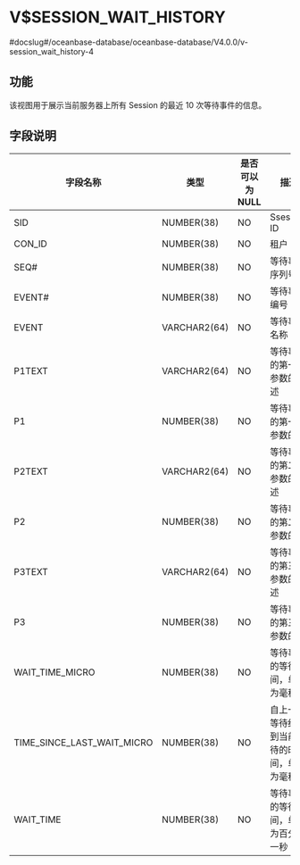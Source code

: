 V$SESSION_WAIT_HISTORY 
===========================================
#docslug#/oceanbase-database/oceanbase-database/V4.0.0/v-session_wait_history-4


**功能** 
---------------------------

该视图用于展示当前服务器上所有 Session 的最近 10 次等待事件的信息。

**字段说明** 
-----------------------------



|          **字段名称**          |    **类型**    | **是否可以为 NULL** |         **描述**         |
|----------------------------|--------------|----------------|------------------------|
| SID                        | NUMBER(38)   | NO             | Ssession ID            |
| CON_ID                     | NUMBER(38)   | NO             | 租户 ID                  |
| SEQ#                       | NUMBER(38)   | NO             | 等待事件序列号                |
| EVENT#                     | NUMBER(38)   | NO             | 等待事件编号                 |
| EVENT                      | VARCHAR2(64) | NO             | 等待事件名称                 |
| P1TEXT                     | VARCHAR2(64) | NO             | 等待事件的第一个参数的描述          |
| P1                         | NUMBER(38)   | NO             | 等待事件的第一个参数的值           |
| P2TEXT                     | VARCHAR2(64) | NO             | 等待事件的第二个参数的描述          |
| P2                         | NUMBER(38)   | NO             | 等待事件的第二个参数的值           |
| P3TEXT                     | VARCHAR2(64) | NO             | 等待事件的第三个参数的描述          |
| P3                         | NUMBER(38)   | NO             | 等待事件的第三个参数的值           |
| WAIT_TIME_MICRO            | NUMBER(38)   | NO             | 等待事件的等待时间，单位为毫秒        |
| TIME_SINCE_LAST_WAIT_MICRO | NUMBER(38)   | NO             | 自上一次等待结束到当前等待的时间，单位为毫秒 |
| WAIT_TIME                  | NUMBER(38)   | NO             | 等待事件的等待时间，单位为百分之一秒     |



